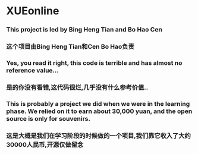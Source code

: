 # XUEonline
### This project is led by Bing Heng Tian and Bo Hao Cen
### 这个项目由Bing Heng Tian和Cen Bo Hao负责

### Yes, you read it right, this code is terrible and has almost no reference value...
### 是的你没有看错,这代码很烂,几乎没有什么参考价值..


### This is probably a project we did when we were in the learning phase. We relied on it to earn about 30,000 yuan, and the open source is only for souvenirs.
### 这是大概是我们在学习阶段的时候做的一个项目,我们靠它收入了大约30000人民币,开源仅做留念
